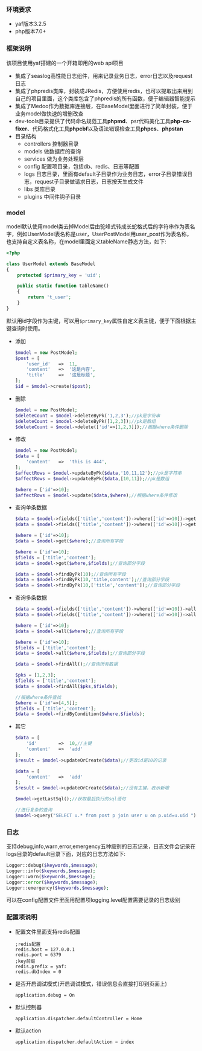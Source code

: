 ### 环境要求
- yaf版本3.2.5
- php版本7.0+

### 框架说明
该项目使用yaf搭建的一个开箱即用的web api项目
- 集成了seaslog高性能日志组件，用来记录业务日志，error日志以及request日志
- 集成了phpredis类库，封装成JRedis，方便使用redis，也可以提取出来用到自己的项目里面，这个类库包含了phpredis的所有函数，便于编辑器智能提示
- 集成了Medoo作为数据库连接层，在BaseModel里面进行了简单封装，便于业务model做快速的增删改查
- dev-tools目录提供了代码命名规范工具**phpmd**、psr代码美化工具**php-cs-fixer**、代码格式化工具**phpcbf**以及语法错误检查工具**phpcs**、**phpstan**
- 目录结构
  - controllers  控制器目录
  - models 做数据库的查询
  - services 做为业务处理层
  - config 配置项目录，包括db、redis、日志等配置
  - logs 日志目录，里面有default子目录作为业务日志，error子目录错误日志，request子目录做请求日志，日志按天生成文件
  - libs 类库目录
  - plugins 中间件钩子目录

### model

model默认使用model类去掉Model后由驼峰式转成长蛇格式后的字符串作为表名字，例如UserModel表名称是user，UserPostModel用user_post作为表名称，也支持自定义表名称，在model里面定义tableName静态方法，如下:

```php
<?php

class UserModel extends BaseModel
{
    protected $primary_key = 'uid';

    public static function tableName()
    {
        return 't_user';
    }
}
```

默认用id字段作为主键，可以用`$primary_key`属性自定义表主键，便于下面根据主键查询时使用。

- 添加

  ```php
  $model = new PostModel;
  $post = [
      'user_id'   =>  11,
      'content'   =>  '这是内容',
      'title'     =>  '这是标题',
  ];
  $id = $model->create($post);
  ```

- 删除

  ```php
  $model = new PostModel;
  $deleteCount = $model->deleteByPk('1,2,3');//pk是字符串
  $deleteCount = $model->deleteByPk([1,2,3]);//pk是数组
  $deleteCount = $model->delete(['id'=>[1,2,3]]);//根据where条件删除
  ```

- 修改

  ```php
  $model = new PostModel;
  $data = [
      'content'   =>  'this is 444',
  ];
  $affectRows = $model->updateByPk($data,'10,11,12');//pk是字符串
  $affectRows = $model->updateByPk($data,[10,11]);//pk是数组
  
  $where = ['id'=>10];
  $affectRows = $model->update($data,$where);//根据where条件修改
  ```

- 查询单条数据

  ```php
  $data = $model->fields(['title','content'])->where(['id'=>10])->get();//查询字段是数组
  $data = $model->fields(['title','content'])->where(['id'=>10])->get();//查询字段是字符串
  
  $where = ['id'=>10];
  $data = $model->get($where);//查询所有字段
  
  $where = ['id'=>10];
  $fields = ['title','content'];
  $data = $model->get($where,$fields);//查询部分字段
  
  $data = $model->findByPk(10);//查询所有字段
  $data = $model->findByPk(10,'title,content');//查询部分字段
  $data = $model->findByPk(10,['title','content']);//查询部分字段
  ```

- 查询多条数据

  ```php
  $data = $model->fields(['title','content'])->where(['id'=>10])->all();//查询字段是数组
  $data = $model->fields(['title','content'])->where(['id'=>10])->all();//查询字段是字符串
  
  $where = ['id'=>10];
  $data = $model->all($where);//查询所有字段
  
  $where = ['id'=>10];
  $fields = ['title','content'];
  $data = $model->all($where,$fields);//查询部分字段
  
  $data = $model->findAll();//查询所有数据
  
  $pks = [1,2,3];
  $fields = ['title','content'];
  $data = $model->findAll($pks,$fields);
  
  //根据where条件查找
  $where = ['id'=>[4,5]];
  $fields = ['title','content'];
  $data = $model->findByCondition($where,$fields);
  ```

- 其它

  ```php
  $data = [
      'id'        =>  10,//主键
      'content'   =>  'add'
  ];
  $result = $model->updateOrCreate($data);//更改id是10的记录
  
  $data = [
      'content'   =>  'add'
  ];
  $result = $model->updateOrCreate($data);//没有主键，表示新增
  
  $model->getLastSql();//获取最后执行的sql语句
  
  //进行复杂的查询
  $model->query("SELECT u.* from post p join user u on p.uid=u.uid ");
  ```

### 日志

支持debug,info,warn,error,emergency五种级别的日志记录，日志文件会记录在logs目录的default目录下面，对应的日志方法如下:

```php
Logger::debug($keywords,$message);
Logger::info($keywords,$message);
Logger::warn($keywords,$message);
Logger::error($keywords,$message);
Logger::emergency($keywords,$message);
```

可以在config配置文件里面用配置项logging.level配置需要记录的日志级别

### 配置项说明

- 配置文件里面支持redis配置

  ```shell
  ;redis配置
  redis.host = 127.0.0.1
  redis.port = 6379
  ;key前缀
  redis.prefix = yaf: 
  redis.dbIndex = 0
  ```

- 是否开启调试模式(开启调试模式，错误信息会直接打印到页面上)

  ```SHEL
  application.debug = On
  ```

- 默认控制器

  ```shel
  application.dispatcher.defaultController = Home
  ```

- 默认action

  ```php
  application.dispatcher.defaultAction = index
  ```

  